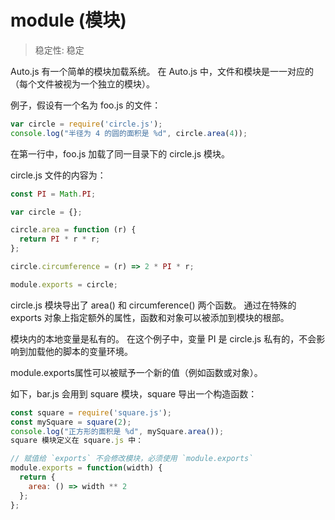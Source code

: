 # module (模块)

> 稳定性: 稳定

Auto.js 有一个简单的模块加载系统。 在 Auto.js 中，文件和模块是一一对应的（每个文件被视为一个独立的模块）。

例子，假设有一个名为 foo.js 的文件：
```js
var circle = require('circle.js');
console.log("半径为 4 的圆的面积是 %d", circle.area(4));
```
在第一行中，foo.js 加载了同一目录下的 circle.js 模块。

circle.js 文件的内容为：
```js
const PI = Math.PI;

var circle = {};

circle.area = function (r) {
  return PI * r * r;
};

circle.circumference = (r) => 2 * PI * r;

module.exports = circle;
```
circle.js 模块导出了 area() 和 circumference() 两个函数。 通过在特殊的 exports 对象上指定额外的属性，函数和对象可以被添加到模块的根部。

模块内的本地变量是私有的。 在这个例子中，变量 PI 是 circle.js 私有的，不会影响到加载他的脚本的变量环境。

module.exports属性可以被赋予一个新的值（例如函数或对象）。

如下，bar.js 会用到 square 模块，square 导出一个构造函数：
```js
const square = require('square.js');
const mySquare = square(2);
console.log("正方形的面积是 %d", mySquare.area());
square 模块定义在 square.js 中：

// 赋值给 `exports` 不会修改模块，必须使用 `module.exports`
module.exports = function(width) {
  return {
    area: () => width ** 2
  };
};
```
